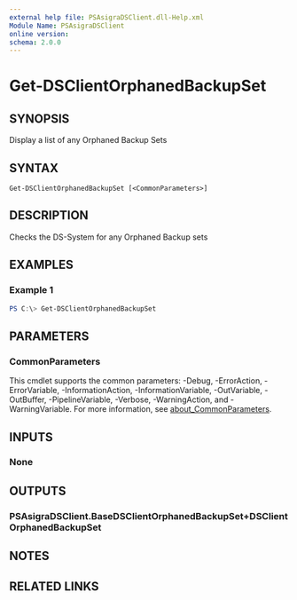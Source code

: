 ```yaml
---
external help file: PSAsigraDSClient.dll-Help.xml
Module Name: PSAsigraDSClient
online version:
schema: 2.0.0
---
```


# Get-DSClientOrphanedBackupSet

## SYNOPSIS
Display a list of any Orphaned Backup Sets

## SYNTAX

```
Get-DSClientOrphanedBackupSet [<CommonParameters>]
```

## DESCRIPTION
Checks the DS-System for any Orphaned Backup sets

## EXAMPLES

### Example 1
```powershell
PS C:\> Get-DSClientOrphanedBackupSet
```


## PARAMETERS

### CommonParameters
This cmdlet supports the common parameters: -Debug, -ErrorAction, -ErrorVariable, -InformationAction, -InformationVariable, -OutVariable, -OutBuffer, -PipelineVariable, -Verbose, -WarningAction, and -WarningVariable. For more information, see [about_CommonParameters](http://go.microsoft.com/fwlink/?LinkID=113216).

## INPUTS

### None

## OUTPUTS

### PSAsigraDSClient.BaseDSClientOrphanedBackupSet+DSClientOrphanedBackupSet

## NOTES

## RELATED LINKS
